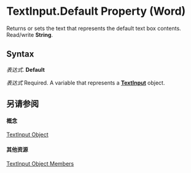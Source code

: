 
# TextInput.Default Property (Word)

Returns or sets the text that represents the default text box contents. Read/write  **String**.


## Syntax

 _表达式_. **Default**

 _表达式_ Required. A variable that represents a **[TextInput](d7f6531a-4da2-ccc4-29b3-ad79ca7b18de.md)** object.


## 另请参阅


#### 概念


[TextInput Object](d7f6531a-4da2-ccc4-29b3-ad79ca7b18de.md)
#### 其他资源


[TextInput Object Members](http://msdn.microsoft.com/library/d21b3150-6a32-3212-d144-9fc72a866187%28Office.15%29.aspx)